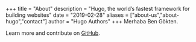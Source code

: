 +++
title = "About"
description = "Hugo, the world’s fastest framework for building websites"
date = "2019-02-28"
aliases = ["about-us","about-hugo","contact"]
author = "Hugo Authors"
+++
Merhaba Ben Gökten.

Learn more and contribute on [GitHub](https://github.com/gohugoio).



